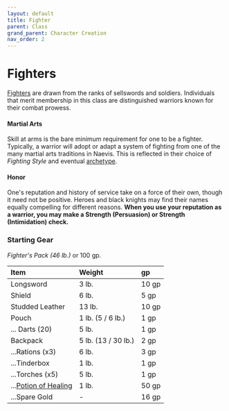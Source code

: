```yaml
---
layout: default
title: Fighter
parent: Class
grand_parent: Character Creation
nav_order: 2
---
```


# Fighters

[Fighters](../../more/classes/fighter) are drawn from the ranks of sellswords and soldiers. Individuals that merit membership in this class are distinguished warriors known for their combat prowess.

#### Martial Arts

Skill at arms is the bare minimum requirement for one to be a fighter. Typically, a warrior will adopt or adapt a system of fighting from one of the many martial arts traditions in Naevis. This is reflected in their choice of _Fighting Style_ and eventual [archetype](../../more/archetypes/index).

#### Honor
One's reputation and history of service take on a force of their own, though it need not be positive. Heroes and black knights may find their names equally compelling for different reasons. **When you use your reputation as a warrior, you may make a Strength (Persuasion) or Strength (Intimidation) check.** 


### Starting Gear

_Fighter's Pack (46 lb.)_ or 100 gp.

| Item                                                 | Weight              | gp    |
| :--------------------------------------------------- | :------------------ | :---- |
| Longsword                                            | 3 lb.               | 10 gp |
| Shield                                               | 6 lb.               | 5 gp  |
| Studded Leather                                      | 13 lb.              | 10 gp |
| Pouch                                                | 1 lb. (5 / 6 lb.)   | 1 gp  |
| ... Darts (20)                                       | 5 lb.               | 1 gp  |
| Backpack                                             | 5 lb. (13 / 30 lb.) | 2 gp  |
| ...Rations (x3)                                      | 6 lb.               | 3 gp  |
| ...Tinderbox                                         | 1 lb.               | 1 gp  |
| ...Torches (x5)                                      | 5 lb.               | 1 gp  |
| ...[Potion of Healing](../../gear/alchemics/potions) | 1 lb.               | 50 gp |
| ...Spare Gold                                        | -                   | 16 gp |

